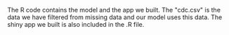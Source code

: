 The R code contains the model and the app we built. The "cdc.csv" is the data we have filtered from missing data and our model uses this data. The shiny app we built is also included in the .R file. 
